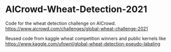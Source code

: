# AICrowd-Wheat-Detection-2021

Code for the wheat detection challenge on AICrowd. https://www.aicrowd.com/challenges/global-wheat-challenge-2021

Reused code from kaggle wheat competition winners and public kernels like https://www.kaggle.com/ufownl/global-wheat-detection-pseudo-labaling 
